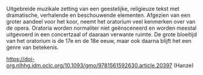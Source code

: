 Uitgebreide muzikale zetting van een geestelijke, religieuze tekst met dramatische, verhalende en beschouwende elementen. Afgezien van een groter aandeel voor het koor, neemt het oratorium veel kenmerken over van de opera. Oratoria worden normaliter niet geënsceneerd en worden meestal uitgevoerd in een concertzaal of daaraan verwante ruimte.
De grote bloeitijd van het oratorium is de 17e en de 18e eeuw, maar ook daarna blijft het een genre van betekenis.


https://doi-org.nlhhg.idm.oclc.org/10.1093/gmo/9781561592630.article.20397 (Hanze)